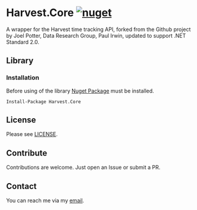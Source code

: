 # Harvest.Core [![nuget](https://github.com/semack/harvest/actions/workflows/nuget.yml/badge.svg?branch=master)](https://github.com/semack/harvest/actions/workflows/nuget.yml)

A wrapper for the Harvest time tracking API, forked from the Github project by Joel Potter, Data Research Group, Paul Irwin, updated to support .NET Standard 2.0.

## Library
### Installation
Before using of the library [Nuget Package](https://www.nuget.org/packages/Harvest.Core/) must be installed.
```
Install-Package Harvest.Core
```

## License
Please see [LICENSE](LICENSE.md).

## Contribute
Contributions are welcome. Just open an Issue or submit a PR. 

## Contact
You can reach me via my [email](mailto://semack@gmail.com).

